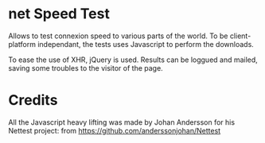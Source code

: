 net Speed Test
==============

Allows to test connexion speed to various parts of the world. To be client-platform independant, the tests uses Javascript to perform the downloads.

To ease the use of XHR, jQuery is used. Results can be loggued and mailed, saving some troubles to the visitor of the page.

Credits
=======

All the Javascript heavy lifting was made by Johan Andersson for his Nettest project: from https://github.com/anderssonjohan/Nettest
